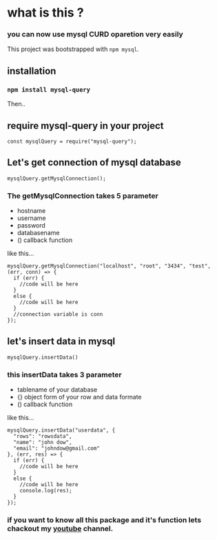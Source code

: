 # what is this ?
### you can now use mysql CURD oparetion very easily

This project was bootstrapped with `npm mysql`.

## installation
### `npm install mysql-query`
 
Then..

## require mysql-query in your project

```
const mysqlQuery = require("mysql-query");

```
## Let's get connection of mysql database

```
mysqlQuery.getMysqlConnection();

```

### The getMysqlConnection takes 5 parameter

* hostname
* username
* password
* databasename
* () callback function

like this...

```
mysqlQuery.getMysqlConnection("localhost", "root", "3434", "test", (err, conn) => {
  if (err) {
    //code will be here
  }
  else {
    //code will be here
  }
  //connection variable is conn
});

```
## let's insert data in mysql

```
mysqlQuery.insertData()

```
### this insertData takes 3 parameter

* tablename of your database
* {} object form of your row and data formate
* () callback function
 
like this...

```
mysqlQuery.insertData("userdata", {
  "rows": "rowsdata",
  "name": "john dow",
  "email": "johndow@gmail.com"
}, (err, res) => {
  if (err) {
    //code will be here
  }
  else {
    //code will be here 
    console.log(res);
  }
});

```
### if you want to know all this package and it's function lets chackout my [youtube]("https://youtube.com/channel/UCpPADDmGDs45Bp7LmrXMB_A")  channel.

